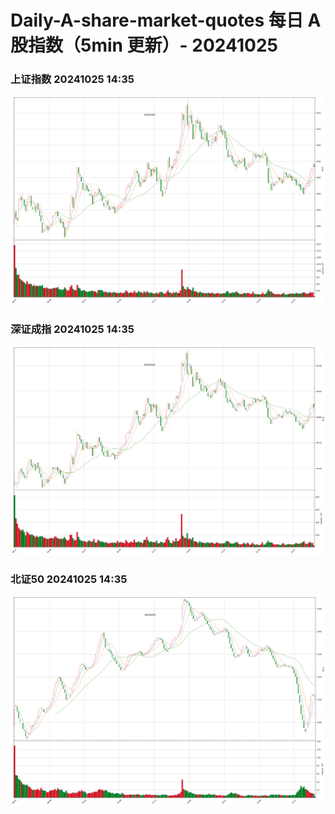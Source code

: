 
# Daily-A-share-market-quotes 每日 A 股指数（5min 更新）- 20241025

### 上证指数 20241025 14:35
![](./fig/2024/10/20241025-sh000001.png)

### 深证成指 20241025 14:35
![](./fig/2024/10/20241025-sz399001.png)

### 北证50 20241025 14:35
![](./fig/2024/10/20241025-bj899050.png)
